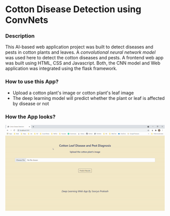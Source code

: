 # Cotton Disease Detection using ConvNets

### Description
This AI-based web application project was built to detect diseases and pests in cotton plants and leaves. A *convolutional neural network model* was used here to detect the cotton diseases and pests. A frontend web app was built using HTML, CSS and Javascript. Both, the CNN model and Web application was integrated using the flask framework. 

### How to use this App?
- Upload a cotton plant's image or cotton plant's leaf image
- The deep learning model will predict whether the plant or leaf is affected by disease or not

### How the App looks?
![Alt Text](https://github.com/drdataSpp/Spp-End2End-Deep-Learning-Projects/blob/master/Cotton%20Disease%20Detection%20using%20ConvNets/Cotton-App.gif)
